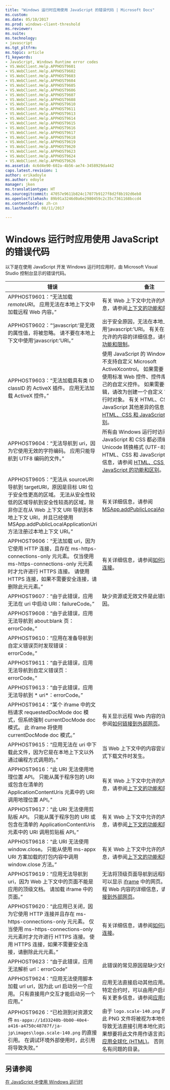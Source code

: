 ```yaml
---
title: "Windows 运行时应用使用 JavaScript 的错误代码 | Microsoft Docs"
ms.custom: 
ms.date: 05/10/2017
ms.prod: windows-client-threshold
ms.reviewer: 
ms.suite: 
ms.technology:
- javascript
ms.tgt_pltfrm: 
ms.topic: article
f1_keywords:
- JavaScript, Windows Runtime error codes
- VS.WebClient.Help.APPHOST9601
- VS.WebClient.Help.APPHOST9602
- VS.WebClient.Help.APPHOST9603
- VS.WebClient.Help.APPHOST9604
- VS.WebClient.Help.APPHOST9605
- VS.WebClient.Help.APPHOST9606
- VS.WebClient.Help.APPHOST9607
- VS.WebClient.Help.APPHOST9608
- VS.WebClient.Help.APPHOST9610
- VS.WebClient.Help.APPHOST9611
- VS.WebClient.Help.APPHOST9613
- VS.WebClient.Help.APPHOST9614
- VS.WebClient.Help.APPHOST9615
- VS.WebClient.Help.APPHOST9616
- VS.WebClient.Help.APPHOST9617
- VS.WebClient.Help.APPHOST9618
- VS.WebClient.Help.APPHOST9619
- VS.WebClient.Help.APPHOST9620
- VS.WebClient.Help.APPHOST9623
- VS.WebClient.Help.APPHOST9624
- VS.WebClient.Help.APPHOST9626
ms.assetid: 4c6d4e90-602a-4b56-ae74-3458929da442
caps.latest.revision: 1
author: erikadoyle
ms.author: edoyle
manager: jken
ms.translationtype: HT
ms.sourcegitcommit: 47057e9611b824c17077b9127f8d2f8b192d6eb8
ms.openlocfilehash: 89b91a3246d0a6e2980459c2c35c7361168bccd4
ms.contentlocale: zh-cn
ms.lasthandoff: 08/11/2017

---
```

# <a name="error-codes-for-windows-runtime-apps-using-javascript"></a>Windows 运行时应用使用 JavaScript 的错误代码
以下是在使用 JavaScript 开发 Windows 运行时应用时，由 Microsoft Visual Studio 控制台显示的错误代码。
  
错误 | 备注
----- | -------
APPHOST9601：“无法加载 *remoteURI*。 应用无法在本地上下文中加载远程 Web 内容。” | 有关 Web 上下文中允许的内容的详细信息，请参阅[上下文的功能和限制](https://msdn.microsoft.com/en-us/library/windows/apps/xaml/hh465373.aspx)。
APPHOST9602：“‘javascript:’是无效的属性值，将被忽略。 请不要在本地上下文中使用‘javascript:’URI。” | 出于安全原因，无法在本地上下文中使用‘javascript:’URI。 有关在本地上下文中允许的内容的详细信息，请参阅[上下文的功能和限制](https://msdn.microsoft.com/en-us/library/windows/apps/xaml/hh465373.aspx)。
APPHOST9603：“无法加载具有类 ID classID 的 ActiveX 插件。  应用无法加载 ActiveX 控件。” | 使用 JavaScript 的 Windows 运行时应用不支持自定义 Microsoft ActiveXcontrol。 如果需要 UI 控件，请使用标准 Web 控件、控件库，或创建自己的自定义控件。 如果需要执行自定义逻辑，请改为创建一个自定义 Windows 运行时对象。 有关 HTML、CSS 和 JavaScript 其他差异的信息，请参阅 [HTML、CSS 和 JavaScript 的功能和区别](https://msdn.microsoft.com/en-us/library/windows/apps/xaml/hh465380.aspx)。
APPHOST9604：“无法导航到 uri，因为它使用无效的字符编码。  应用只能导航到 UTF8 编码的文件。” | 所有由 Windows 运行时访问的 HTML、JavaScript 和 CSS 都必须编码为 8 位 Unicode 转换格式 (UTF-8)。 有关 HTML、CSS 和 JavaScript 其他差异的信息，请参阅 [HTML、CSS 和 JavaScript 的功能和区别](https://msdn.microsoft.com/en-us/library/windows/apps/xaml/hh465380.aspx)。
APPHOST9605：“无法从 sourceURI 导航到 targetURI，原因是目标 URI 位于安全性更高的区域。 无法从安全性较低的区域导航到安全性较高的区域，除非你正在从 Web 上下文 URI 导航到本地上下文 URI，并且已经使用 MSApp.addPublicLocalApplicationUri 方法注册过本地上下文 URI。” | 有关详细信息，请参阅 [MSApp.addPublicLocalApplicationUri](https://msdn.microsoft.com/en-us/library/windows/apps/xaml/hh465759.aspx)。
APPHOST9606：“无法加载 uri，因为它使用 HTTP 连接，且存在 ms-https-connections-only 元元素。 仅当使用 ms-https-connections-only 元元素时才允许进行 HTTPS 连接。 请使用 HTTPS 连接，如果不需要安全连接，请删除此元元素。” | 有关详细信息，请参阅[如何请求 HTTPS 连接](https://msdn.microsoft.com/en-us/library/windows/apps/xaml/hh452771.aspx)。
APPHOST9607：“由于此错误，应用无法在 uri 中启动 URI：failureCode。” | 缺少资源或无效文件是此错误的常见原因。
APPHOST9608：“由于此错误，应用无法导航到 about:blank 页：errorCode。” | 
APPHOST9610：“应用在准备导航到自定义错误页时发现错误：errorCode。” |
APPHOST9611：“由于此错误，应用无法导航到自定义错误页：errorCode。” |
APPHOST9613：“由于此错误，应用无法导航到 * uri*：errorCode。” | 
APPHOST9614：“某个 iframe 中的文档请求 requestedDocMode doc 模式，但系统强制 currentDocMode doc 模式。 此 iframe 将使用 currentDocMode doc 模式。” | 有关显示远程 Web 内容的详细信息，请参阅[如何链接到外部网页](https://msdn.microsoft.com/en-us/library/windows/apps/xaml/hh780594.aspx)。
APPHOST9615：“应用无法在 uri 中下载此文件，因为它是在本地上下文以外通过编程方式调用的。” | 当 Web 上下文中的内容尝试通过编程方式下载文件时发生。
APPHOST9616：“此 URI 无法使用地理位置 API。  只能从属于程序包的 URI 或包含在清单的 ApplicationContentUris 元素中的 URI 调用地理位置 API。” | 有关 Web 上下文中允许的内容的详细信息，请参阅[上下文的功能和限制](https://msdn.microsoft.com/en-us/library/windows/apps/xaml/hh465373.aspx)。
APPHOST9617：“此 URI 无法使用剪贴板 API。  只能从属于程序包的 URI 或包含在清单的 ApplicationContentUris 元素中的 URI 调用剪贴板 API。” | 有关 Web 上下文中允许的内容的详细信息，请参阅[上下文的功能和限制](https://msdn.microsoft.com/en-us/library/windows/apps/xaml/hh465373.aspx)。
APPHOST9618：“此 URI 无法使用 window.close。  只能从使用 ms-appx URI 方案加载的打包内容中调用 window.close 方法。” | 有关 Web 上下文中允许的内容的详细信息，请参阅[上下文的功能和限制](https://msdn.microsoft.com/en-us/library/windows/apps/xaml/hh465373.aspx)。
APPHOST9619：“应用无法导航到 uri，因为 Web 上下文中的页面不能是应用的顶级文档。 请加载 iframe 中的页面。” | 无法将顶级页面导航到远程网页，但应用可以显示 [iframe](https://msdn.microsoft.com/en-us/library/ms535258(v=vs.85).aspx) 中的网页。 有关显示远程 Web 内容的详细信息，请参阅[如何链接到外部网页](https://msdn.microsoft.com/en-us/library/windows/apps/xaml/hh780594.aspx)。
APPHOST9620：“此应用已关闭，因为它使用 HTTP 连接并且存在 ms-https-connections-only 元元素。 仅当使用 ms-https-connections-only 元元素时才允许进行 HTTPS 连接。 使用 HTTPS 连接，如果不需要安全连接，请删除此元元素。” | 有关详细信息，请参阅[如何请求 HTTPS 连接](https://msdn.microsoft.com/en-us/library/windows/apps/xaml/hh452771.aspx)。
APPHOST9623：“由于此错误，应用无法解析 url：errorCode” | 此错误的常见原因是缺少文件。  
APPHOST9624：“应用无法使用脚本加载 url url，因为此 url 启动另一个应用。 只有直接用户交互才能启动另一个应用。” | 应用无法直接启动其他应用。 当应用实现特定合约时，可以由用户启动其他应用。 有关更多信息，请参阅[应用合约和扩展](https://msdn.microsoft.com/en-us/library/windows/apps/xaml/hh464906.aspx)。
APPHOST9626：“已检测到对资源文件 `ms-appx://1d33240b-0b00-40e4-a416-a4750c48787f/ja-jp\images\logo.scale-140.png` 的直接引用。 在调试环境外部使用时，此引用将导致失败。” | 由于 `logo.scale-140.png` 的文件路径，此 PNG 文件将被视为本地化资源，从而导致无法直接引用本地化资源的错误。 如果想要将此文件用作语言资源，请参阅[使应用全球化 (HTML)](https://msdn.microsoft.com/en-us/library/windows/apps/xaml/hh465006.aspx)。 否则，请尝试重命名有问题的目录。
  
## <a name="see-also"></a>另请参阅  
 [在 JavaScript 中使用 Windows 运行时](../jswinrt/using-the-windows-runtime-in-javascript.md)
